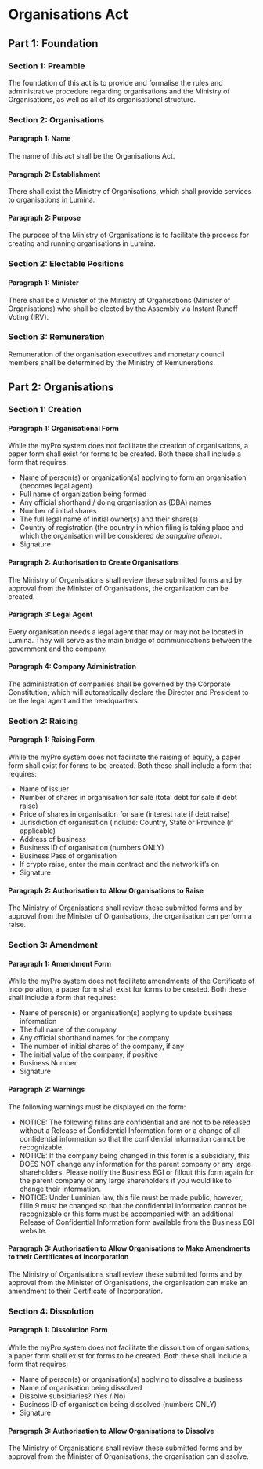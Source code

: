 # Organisations Act

## Part 1: Foundation

### Section 1: Preamble

The foundation of this act is to provide and formalise the rules and administrative procedure regarding organisations and the Ministry of Organisations, as well as all of its organisational structure.

### Section 2: Organisations

#### Paragraph 1: Name

The name of this act shall be the Organisations Act.

#### Paragraph 2: Establishment

There shall exist the Ministry of Organisations, which shall provide services to organisations in Lumina.

#### Paragraph 2: Purpose

The purpose of the Ministry of Organisations is to facilitate the process for creating and running organisations in Lumina.

### Section 2: Electable Positions

#### Paragraph 1: Minister

There shall be a Minister of the Ministry of Organisations (Minister of Organisations) who shall be elected by the Assembly via Instant Runoff Voting (IRV).

### Section 3: Remuneration

Remuneration of the organisation executives and monetary council members shall be determined by the Ministry of Remunerations.

## Part 2: Organisations

### Section 1: Creation

#### Paragraph 1: Organisational Form

While the myPro system does not facilitate the creation of organisations, a paper form shall exist for forms to be created. Both these shall include a form that requires:

- Name of person(s) or organization(s) applying to form an organisation (becomes legal agent).
- Full name of organization being formed
- Any official shorthand / doing organisation as (DBA) names
- Number of initial shares
- The full legal name of initial owner(s) and their share(s)
- Country of registration (the country in which filing is taking place and which the organisation will be considered *de sanguine alieno*).
- Signature

#### Paragraph 2: Authorisation to Create Organisations

The Ministry of Organisations shall review these submitted forms and by approval from the Minister of Organisations, the organisation can be created.

#### Paragraph 3: Legal Agent

Every organisation needs a legal agent that may or may not be located in Lumina. They will serve as the main bridge of communications between the government and the company.

#### Paragraph 4: Company Administration

The administration of companies shall be governed by the Corporate Constitution, which will automatically declare the Director and President to be the legal agent and the headquarters.

### Section 2: Raising

#### Paragraph 1: Raising Form

While the myPro system does not facilitate the raising of equity, a paper form shall exist for forms to be created. Both these shall include a form that requires:

- Name of issuer
- Number of shares in organisation for sale (total debt for sale if debt raise)
- Price of shares in organisation for sale (interest rate if debt raise)
- Jurisdiction of organisation (include: Country, State or Province (if applicable)
- Address of business
- Business ID of organisation (numbers ONLY)
- Business Pass of organisation
- If crypto raise, enter the main contract and the network it’s on
- Signature

#### Paragraph 2: Authorisation to Allow Organisations to Raise

The Ministry of Organisations shall review these submitted forms and by approval from the Minister of Organisations, the organisation can perform a raise.

### Section 3: Amendment

#### Paragraph 1: Amendment Form

While the myPro system does not facilitate amendments of the Certificate of Incorporation, a paper form shall exist for forms to be created. Both these shall include a form that requires:

- Name of person(s) or organisation(s) applying to update business information
- The full name of the company
- Any official shorthand names for the company
- The number of initial shares of the company, if any
- The initial value of the company, if positive
- Business Number
- Signature

#### Paragraph 2: Warnings

The following warnings must be displayed on the form:

- NOTICE: The following fillins are confidential and are not to be released without a Release of Confidential Information form or a change of all confidential information so that the confidential information cannot be recognizable.
- NOTICE: If the company being changed in this form is a subsidiary, this DOES NOT change any information for the parent company or any large shareholders. Please notify the Business EGI or fillout this form again for the parent company or any large shareholders if you would like to change their information.
- NOTICE: Under Luminian law, this file must be made public, however, fillin 9 must be changed so that the confidential information cannot be recognizable or this form must be accompanied with an additional Release of Confidential Information form available from the Business EGI website.

#### Paragraph 3: Authorisation to Allow Organisations to Make Amendments to their Certificates of Incorporation

The Ministry of Organisations shall review these submitted forms and by approval from the Minister of Organisations, the organisation can make an amendment to their Certificate of Incorporation.

### Section 4: Dissolution

#### Paragraph 1: Dissolution Form

While the myPro system does not facilitate the dissolution of organisations, a paper form shall exist for forms to be created. Both these shall include a form that requires:

- Name of person(s) or organisation(s) applying to dissolve a business
- Name of organisation being dissolved
- Dissolve subsidiaries? (Yes / No)
- Business ID of organisation being dissolved (numbers ONLY)
- Signature

#### Paragraph 3: Authorisation to Allow Organisations to Dissolve

The Ministry of Organisations shall review these submitted forms and by approval from the Minister of Organisations, the organisation can dissolve.
